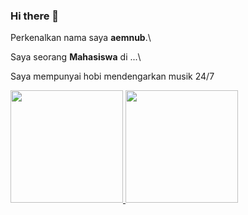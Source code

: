 ### Hi there 👋

Perkenalkan nama saya **aemnub**.\

Saya seorang **Mahasiswa** di ...\

Saya mempunyai hobi mendengarkan musik 24/7


<p align="left">
<a href="https://github.com/aemnub">
  <img height="180em" src="https://github-readme-stats-eight-theta.vercel.app/api?username=aemnub&show_icons=true&theme=algolia&include_all_commits=true&count_private=true"/>
  <img height="180em" src="https://github-readme-stats-eight-theta.vercel.app/api/top-langs/?username=aemnub&layout=compact&langs_count=8&theme=algolia"/>
</a>
</p>
<!--
**aemnub/aemnub** is a ✨ _special_ ✨ repository because its `README.md` (this file) appears on your GitHub profile.

Here are some ideas to get you started:

- 🔭 I’m currently working on ...
- 🌱 I’m currently learning ...
- 👯 I’m looking to collaborate on ...
- 🤔 I’m looking for help with ...
- 💬 Ask me about ...
- 📫 How to reach me: ...
- 😄 Pronouns: ...
- ⚡ Fun fact: ...
-->
